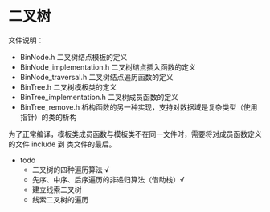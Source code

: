 # 二叉树


文件说明：
- BinNode.h 二叉树结点模板的定义
- BinNode_implementation.h 二叉树结点插入函数的定义
- BinNode_traversal.h 二叉树结点遍历函数的定义
- BinTree.h 二叉树模板类的定义
- BinTree_implementation.h 二叉树成员函数的定义
- BinTree_remove.h 析构函数的另一种实现，支持对数据域是复杂类型（使用指针）的类的析构

为了正常编译，模板类成员函数与模板类不在同一文件时，需要将对成员函数定义的文件 include 到 类文件的最后。





- todo
  - 二叉树的四种遍历算法 √
  - 先序、中序、后序遍历的非递归算法（借助栈）√
  - 建立线索二叉树
  - 线索二叉树的遍历


